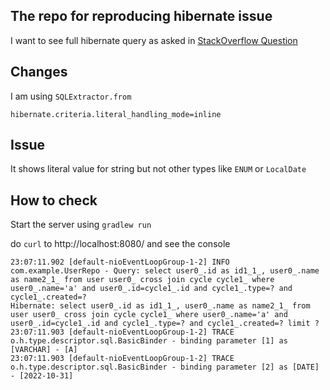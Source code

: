 ## The repo for reproducing hibernate issue

I want to see full hibernate query as asked in [StackOverflow Question](https://stackoverflow.com/questions/74139868)

## Changes
I am using `SQLExtractor.from`

`hibernate.criteria.literal_handling_mode=inline`

## Issue
It shows literal value for string but not other types like `ENUM` or `LocalDate` 


## How to check
Start the server using `gradlew run`

do `curl` to http://localhost:8080/ and see the console

```text
23:07:11.902 [default-nioEventLoopGroup-1-2] INFO  com.example.UserRepo - Query: select user0_.id as id1_1_, user0_.name as name2_1_ from user user0_ cross join cycle cycle1_ where user0_.name='a' and user0_.id=cycle1_.id and cycle1_.type=? and cycle1_.created=?
Hibernate: select user0_.id as id1_1_, user0_.name as name2_1_ from user user0_ cross join cycle cycle1_ where user0_.name='a' and user0_.id=cycle1_.id and cycle1_.type=? and cycle1_.created=? limit ?
23:07:11.903 [default-nioEventLoopGroup-1-2] TRACE o.h.type.descriptor.sql.BasicBinder - binding parameter [1] as [VARCHAR] - [A]
23:07:11.903 [default-nioEventLoopGroup-1-2] TRACE o.h.type.descriptor.sql.BasicBinder - binding parameter [2] as [DATE] - [2022-10-31]

```
